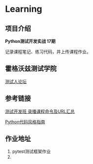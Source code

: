 # Learning

## 项目介绍
**Python测试开发实战 17期**

记录课程笔记、练习代码，并上传课程作业。


## 霍格沃兹测试学院
[测试人论坛](www.ceshiren.com)


## 参考链接
[测试开发班 录播课程命令及URL汇总](https://ceshiren.com/t/topic/5528)

[Python代码风格指南](https://zh-google-styleguide.readthedocs.io/en/latest/google-python-styleguide/python_style_rules/#id16)

## 作业地址

1. pytest测试框架作业
1.  

